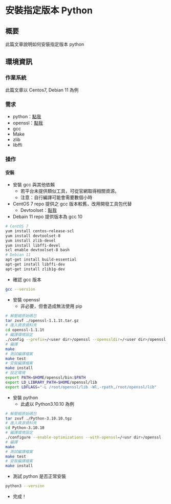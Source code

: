 # 安裝指定版本 Python
## 概要
此篇文章說明如何安裝指定版本 python

## 環境資訊
### 作業系統
此篇文章以 Centos7, Debian 11 為例

### 需求
- python：[點我][python]
- openssl：[點我][openssl]
- gcc
- Make
- zlib
- libffi

### 操作
#### 安裝
- 安裝 gcc 與其他依賴
    - 若平台未提供類似工具，可從官網取得相關資源。
    - 注意：自行編譯可能會需要數個小時
- CentOS 7 repo 提供之 gcc 版本較舊，改用開發工具包代替
    - Devtoolset：[點我][devtoolset]
- Debain 11 repo 提供版本為 gcc 10

```sh
# CentOS 7
yum install centos-release-scl
yum install devtoolset-8
yum install zlib-devel
yum install libffi-devel
scl enable devtoolset-8 bash
# Debian 11
apt-get install build-essential
apt-get install libffi-dev
apt-get install zlib1g-dev
```

- 確認 gcc 版本

```sh
gcc --version
```

- 安裝 openssl
    - 非必要，但會造成無法使用 pip

```sh
# 解壓縮原始碼包
tar zxvf ./openssl-1.1.1t.tar.gz
# 進入資源資料夾
cd openssl-1.1.1t
# 編譯環境設定
./config --prefix=/<user dir>/openssl --openssldir=/<user dir>/openssl no-ssl2
# 編譯
make
# 測試編譯檔案
make test
# 安裝編譯檔案
make install
# 設定環境
export PATH=$HOME/openssl/bin:$PATH
export LD_LIBRARY_PATH=$HOME/openssl/lib
export LDFLAGS="-L /root/openssl/lib -Wl,-rpath,/root/openssl/lib"
```

- 安裝 python
    - 此處以 Python3.10.10 為例

```sh
# 解壓縮原始碼包
tar zxvf ./Python-3.10.10.tgz
# 進入資源資料夾
cd Python-3.10.10
# 編譯環境設定
./configure --enable-optimizations --with-openssl=/<usr dir>/openssl
# 編譯
make
# 測試編譯檔案
make test
# 安裝編譯檔案
make install
```

- 測試 python 是否正常安裝

```sh
python3 --version
```

- 完成！

[python]: https://www.python.org/ftp/python/
[openssl]: https://www.openssl.org/source/
[devtoolset]: https://www.softwarecollections.org/en/scls/rhscl/devtoolset-8/